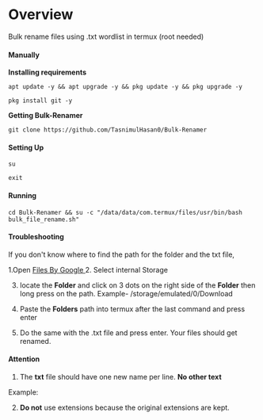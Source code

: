 # Overview
Bulk rename files using .txt wordlist in termux (root needed)

#### Manually
**Installing requirements**
 ```
apt update -y && apt upgrade -y && pkg update -y && pkg upgrade -y
 ```
 ```
pkg install git -y
 ```


**Getting Bulk-Renamer**
 ```
git clone https://github.com/TasnimulHasan0/Bulk-Renamer
 ```

#### Setting Up
 ```
su
 ```
 ```
exit
 ```

#### Running

 ```
cd Bulk-Renamer && su -c "/data/data/com.termux/files/usr/bin/bash bulk_file_rename.sh"
 ```


#### Troubleshooting

If you don't know where to find the path for the folder and the txt file,

1.Open [Files By Google ](https://www.google.com/url?sa=t&source=web&rct=j&opi=89978449&url=https://play.google.com/store/apps/details%3Fid%3Dcom.google.android.apps.nbu.files%26hl%3Den%26referrer%3Dutm_source%253Dgoogle%2526utm_medium%253Dorganic%2526utm_term%253Dfiles%2Bby%2Bgoogle%26pcampaignid%3DAPPU_1_ph5oZ9GjI5-gnesPyJOhUQ&ved=2ahUKEwjRjsXtx7uKAxUfUGcHHchJKAoQ5YQBegQIDBAC&sqi=2&usg=AOvVaw11VSFEPGRSHr78vM-FgVyx) 
2. Select internal Storage

3. locate the **Folder** and click on 3 dots on the right side of the **Folder** then long press on the path. Example- /storage/emulated/0/Download

4. Paste the **Folders** path into termux after the last command and press enter 

5. Do the same with the .txt file and press enter. Your files should get renamed.

#### Attention

1. The **txt** file should have one new name per line. **No other text**

Example:

  

2. **Do not** use extensions because the original extensions are kept.
